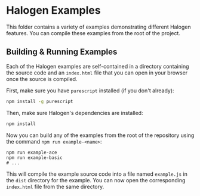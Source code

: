 # Halogen Examples

This folder contains a variety of examples demonstrating different Halogen features. You can compile these examples from the root of the project.

## Building & Running Examples

Each of the Halogen examples are self-contained in a directory containing the source code and an `index.html` file that you can open in your browser once the source is compiled.

First, make sure you have `purescript` installed (if you don't already):

```sh
npm install -g purescript
```

Then, make sure Halogen's dependencies are installed:

```sh
npm install
```

Now you can build any of the examples from the root of the repository using the command `npm run example-<name>`:

```text
npm run example-ace
npm run example-basic
# ...
```

This will compile the example source code into a file named `example.js` in the `dist` directory for the example. You can now open the corresponding `index.html` file from the same directory.
